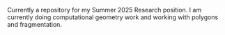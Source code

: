 Currently a repository for my Summer 2025 Research position. I am currently doing computational geometry work and working with polygons and fragmentation.

